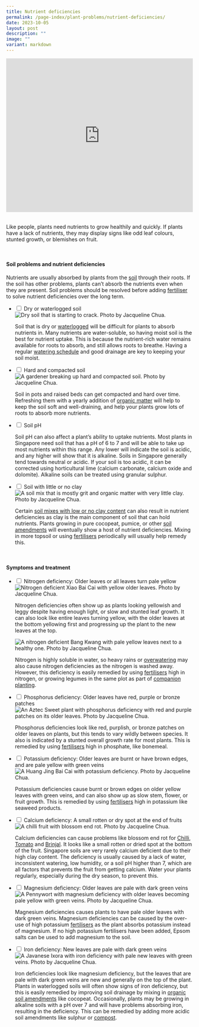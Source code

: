 ```yaml
---
title: Nutrient deficiencies
permalink: /page-index/plant-problems/nutrient-deficiencies/
date: 2023-10-05
layout: post
description: ""
image: ""
variant: markdown
---
```

<section>
	<iframe width="100%" height="415" src="https://www.youtube.com/embed/dSfJVuVNB0c?si=n0MWx5ESwqZ2Y0xH" title="YouTube video player" frameborder="0" allow="accelerometer; autoplay; clipboard-write; encrypted-media; gyroscope; picture-in-picture; web-share" allowfullscreen=""></iframe>	<br>
	<br>
	<p>Like people, plants need nutrients to grow healthily and quickly. If plants have a lack of nutrients, they may display signs like odd leaf colours, stunted growth, or blemishes on fruit.</p>
	<br>
</section>

<section>
	<h4>Soil problems and nutrient deficiencies</h4>
	<p>Nutrients are usually absorbed by plants from the <a href="/page-index/horticulture-techniques/soil/">soil</a> through their roots. If the soil has other problems, plants can’t absorb the nutrients even when they are present. Soil problems should be resolved before adding <a href="/page-index/horticulture-techniques/fertilising/">fertiliser</a> to solve nutrient deficiencies over the long term.</p> 
	<ul class="jekyllcodex_accordion">
		<li><input type="checkbox" id="accordion1">
		<label for="accordion1">Dry or waterlogged soil</label><div>
			<img title="Dry soil that is starting to crack. Photo by Jacqueline Chua." src="/images/Horti%20techniques/DryGround_Jacchua.jpg">
			<p>Soil that is dry or <a href="/page-index/plant-problems/waterlogging/">waterlogged</a> will be difficult for plants to absorb nutrients in. Many nutrients are water-soluble, so having moist soil is the best for nutrient uptake. This is because the nutrient-rich water remains available for roots to absorb, and still allows roots to breathe. Having a regular <a href="/page-index/horticulture-techniques/watering/">watering schedule</a> and good drainage are key to keeping your soil moist. </p>
		</div></li>
		<li><input type="checkbox" id="accordion2">
		<label for="accordion2">Hard and compacted soil</label><div>
			<img title="A gardener breaking up hard and compacted soil. Photo by Jacqueline Chua." src="/images/Horti%20techniques/Soil_Breaking_JacChua.jpg"> 
			<p>Soil in pots and raised beds can get compacted and hard over time. Refreshing them with a yearly addition of <a href="/page-index/horticulture-techniques/soil-amendments/">organic matter</a> will help to keep the soil soft and well-draining, and help your plants grow lots of roots to absorb more nutrients.</p> 
		</div></li>
		<li><input type="checkbox" id="accordion3">
		<label for="accordion3">Soil pH</label><div> 
			<p>Soil pH can also affect a plant’s ability to uptake nutrients. Most plants in Singapore need soil that has a pH of 6 to 7 and will be able to take up most nutrients within this range. Any lower will indicate the soil is acidic, and any higher will show that it is alkaline. Soils in Singapore generally tend towards neutral or acidic. If your soil is too acidic, it can be corrected using horticultural lime (calcium carbonate, calcium oxide and dolomite). Alkaline soils can be treated using granular sulphur.</p> 
		</div></li>
		<li><input type="checkbox" id="accordion4">
		<label for="accordion4">Soil with little or no clay</label><div>
			<img title="A soil mix that is mostly grit and organic matter with very little clay. Photo by Jacqueline Chua." src="/images/Horti%20techniques/Soil_SandySoil_Jacchua.jpg"> 
			<p>Certain <a href="/page-index/horticulture-techniques/soil/">soil mixes with low or no clay content</a> can also result in nutrient deficiencies as clay is the main component of soil that can hold nutrients. Plants growing in pure cocopeat, pumice, or other <a href="/page-index/horticulture-techniques/soil-amendments/">soil amendments</a> will eventually show a host of nutrient deficiencies. Mixing in more topsoil or using <a href="/page-index/horticulture-techniques/fertilising/">fertilisers</a> periodically will usually help remedy this.</p>
		</div></li>
	</ul>
	<br>
</section>

<section>
	<h4>Symptoms and treatment</h4>
	<ul class="jekyllcodex_accordion">
		<li><input type="checkbox" id="accordion5">
		<label for="accordion5">Nitrogen deficiency: Older leaves or all leaves turn pale yellow</label><div>
			<img title="Nitrogen deficient Xiao Bai Cai with yellow older leaves. Photo by Jacqueline Chua." src="/images/Plant%20problems/etiolation_3_jacquelinechua.jpg">
			<p>Nitrogen deficiencies often show up as plants looking yellowish and leggy despite having enough light, or slow and stunted leaf growth. It can also look like entire leaves turning yellow, with the older leaves at the bottom yellowing first and progressing up the plant to the new leaves at the top.</p>
						<img title="A nitrogen deficient Bang Kwang with pale yellow leaves next to a healthy one. Photo by Jacqueline Chua." src="/images/Plant%20problems/nitrogendeficient_vs_jacquelinechua.jpg">
			<p> Nitrogen is highly soluble in water, so heavy rains or <a href="/page-index/horticulture-techniques/watering/">overwatering</a> may also cause nitrogen deficiencies as the nitrogen is washed away. However, this deficiency is easily remedied by using <a href="/page-index/horticulture-techniques/fertilising/">fertilisers</a> high in nitrogen, or growing legumes in the same plot as part of <a href="/page-index/horticulture-techniques/companion-planting/">companion planting</a>.</p> 
		</div></li>
		<li><input type="checkbox" id="accordion6">
		<label for="accordion6">Phosphorus deficiency: Older leaves have red, purple or bronze patches</label><div>
			<img title="An Aztec Sweet plant with phosphorus deficiency with red and purple patches on its older leaves. Photo by Jacqueline Chua." src="/images/Plant%20problems/NutientDeficient_JacChua%20(1).jpg"> 
			<p>Phosphorus deficiencies look like red, purplish, or bronze patches on older leaves on plants, but this tends to vary wildly between species. It also is indicated by a stunted overall growth rate for most plants. This is remedied by using <a href="/page-index/horticulture-techniques/fertilising/">fertilisers</a> high in phosphate, like bonemeal.</p> 
		</div></li>
		<li><input type="checkbox" id="accordion7">
		<label for="accordion7">Potassium deficiency: Older leaves are burnt or have brown edges, and are pale yellow with green veins </label><div>
			<img title="A Huang Jing Bai Cai with potassium deficiency. Photo by Jacqueline Chua." src="/images/Plant%20problems/SunburnAndChlorosis_JacChua.jpg"> 
			<p>Potassium deficiencies cause burnt or brown edges on older yellow leaves with green veins, and can also show up as slow stem, flower, or fruit growth. This is remedied by using <a href="/page-index/horticulture-techniques/fertilising/">fertilisers</a> high in potassium like seaweed products. </p>
		</div></li>
		<li><input type="checkbox" id="accordion8">
		<label for="accordion8">Calcium deficiency: A small rotten or dry spot at the end of fruits </label><div>
			<img title="A chilli fruit with blossom end rot. Photo by Jacqueline Chua." src="/images/Plant%20problems/blossomendrot_jacquelinechua.jpg">  
			<p>Calcium deficiencies can cause problems like blossom end rot for <a href="/page-index/edible-plants/chilli/">Chilli</a>, <a href="/page-index/edible-plants/tomato/">Tomato</a> and <a href="/page-index/edible-plants/brinjal/">Brinjal</a>. It looks like a small rotten or dried spot at the bottom of the fruit. Singapore soils are very rarely calcium deficient due to their high clay content. The deficiency is usually caused by a lack of water, inconsistent watering, low humidity, or a soil pH higher than 7, which are all factors that prevents the fruit from getting calcium. Water your plants regularly, especially during the dry season, to prevent this.</p> 
		</div></li>
		<li><input type="checkbox" id="accordion9">
		<label for="accordion9">Magnesium deficiency: Older leaves are pale with dark green veins </label><div>
			<img title="A Pennywort with magnesium deficiency with older leaves becoming pale yellow with green veins. Photo by Jacqueline Chua." src="/images/Plant%20problems/NitrogenDeficient_JacChua%20(3).jpg"> 
			<p>Magnesium deficiencies causes plants to have pale older leaves with dark green veins. Magnesium deficiencies can be caused by the over-use of high potassium <a href="/page-index/horticulture-techniques/fertilising/">fertilisers</a> as the plant absorbs potassium instead of magnesium. If no high potassium fertilisers have been added, Epsom salts can be used to add magnesium to the soil.</p> 
		</div></li>
		<li><input type="checkbox" id="accordion10">
		<label for="accordion10">Iron deficiency: New leaves are pale with dark green veins </label><div>
			<img title="A Javanese Ixora with iron deficiency with pale new leaves with green veins. Photo by Jacqueline Chua." src="/images/Plant%20problems/irondeficiency_2_jacquelinechua.jpg"> 
			<p>Iron deficiencies look like magnesium deficiency, but the leaves that are pale with dark green veins are new and generally on the top of the plant. Plants in waterlogged soils will often show signs of iron deficiency, but this is easily remedied by improving soil drainage by mixing in <a href="/page-index/horticulture-techniques/soil-amendments/">organic soil amendments</a> like cocopeat. Occasionally, plants may be growing in alkaline soils with a pH over 7 and will have problems absorbing iron, resulting in the deficiency. This can be remedied by adding more acidic soil amendments like sulphur or <a href="/page-index/horticulture-techniques/composting/">compost</a>. </p>
		</div></li>
	</ul>
</section>
